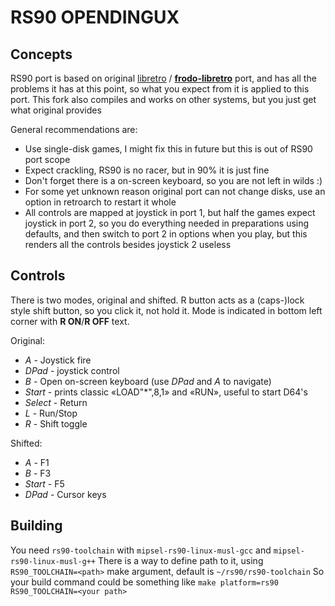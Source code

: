 # RS90 OPENDINGUX
## Concepts
RS90 port is based on original [libretro](https://github.com/libretro) / **[frodo-libretro](https://github.com/libretro/frodo-libretro)** port, and has all the problems it has at this point, so what you expect from it is applied to this port.
This fork also compiles and works on other systems, but you just get what original provides

General recommendations  are:
* Use single-disk games, I might fix this in future but this is out of RS90 port scope
* Expect crackling, RS90 is no racer, but in 90% it is just fine
* Don't forget there is a on-screen keyboard, so you are not left in wilds :)
* For some yet unknown reason original port can not change disks, use an option in retroarch to restart it whole
* All controls are mapped at joystick in port 1, but half the games expect joystick in port 2, so you do everything needed in preparations using defaults, and then switch to port 2 in options when you play, but this renders all the controls besides joystick 2 useless

## Controls
There is two modes, original and shifted. R button acts as a (caps-)lock style shift button, so you click it, not hold it.  Mode is indicated in bottom left corner with **R ON**/**R OFF** text.

Original:
* *A* - Joystick fire
* *DPad* - joystick control
* *B* - Open on-screen keyboard (use *DPad* and *A* to navigate)
* *Start* - prints classic «LOAD"*",8,1» and «RUN», useful to start D64's
* *Select* - Return
* *L* - Run/Stop
* *R* - Shift toggle

Shifted:
* *A* - F1
* *B* - F3
* *Start* - F5
* *DPad* - Cursor keys

## Building
You need `rs90-toolchain` with `mipsel-rs90-linux-musl-gcc` and `mipsel-rs90-linux-musl-g++`
There is a way to define path to it, using `RS90_TOOLCHAIN=<path>` make argument, default is `~/rs90/rs90-toolchain`
So your build command could be something like `make platform=rs90 RS90_TOOLCHAIN=<your path>`
